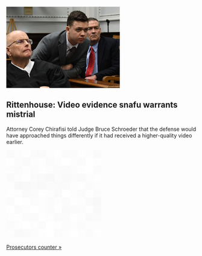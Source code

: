 
![Rittenhouse: Video evidence snafu warrants mistrial](./20211118055845.png)
## Rittenhouse: Video evidence snafu warrants mistrial

Attorney Corey Chirafisi told Judge Bruce Schroeder that the defense would have approached things differently if it had received a higher-quality video earlier.

![pic](../square_bg.png)

[Prosecutors counter »](https://www.yahoo.com/news/rittenhouse-jurors-return-day-2-045521050.html)
